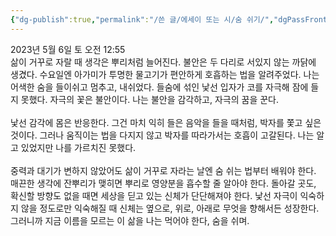 ```yaml
---
{"dg-publish":true,"permalink":"/쓴 글/에세이 또는 시/숨 쉬기/","dgPassFrontmatter":true}
---
```


2023년 5월 6일 토 오전 12:55
<br/>
삶이 거꾸로 자랄 때 생각은 뿌리처럼 늘어진다. 불안은 두 다리로 서있지 않는 까닭에 생겼다. 수요일엔 아가미가 투명한 물고기가 편안하게 호흡하는 법을 알려주었다. 나는 어색한 숨을 들이쉬고 멈추고, 내쉬었다. 들숨에 섞인 낯선 입자가 코를 자극해 잠에 들지 못했다. 자극의 꽃은 불안이다. 나는 불안을 감각하고, 자극의 꿈을 꾼다.<br/>
<br/>
낯선 감각에 몸은 반응한다. 그건 마치 익히 들은 음악을 들을 때처럼, 박자를 쫓고 싶은 것이다. 그러나 움직이는 법을 다지지 않고 박자를 따라가서는 호흡이 고갈된다. 나는 알고 있었지만 나를 가르치진 못했다.<br/>
<br/>
중력과 대기가 변하지 않았어도 삶이 거꾸로 자라는 날엔 숨 쉬는 법부터 배워야 한다. 매끈한 생각에 잔뿌리가 맺히면 뿌리로 영양분을 흡수할 줄 알아야 한다. 돌아갈 곳도, 확신할 방향도 없을 때면 세상을 딛고 있는 신체가 단단해져야 한다. 낯선 자극이 익숙하지 않을 정도로만 익숙해질 때 신체는 옆으로, 위로, 아래로 무엇을 향해서든 성장한다. 그러니까 지금 이름을 모르는 이 삶을 나는 먹어야 한다, 숨을 쉬며.<br/>
